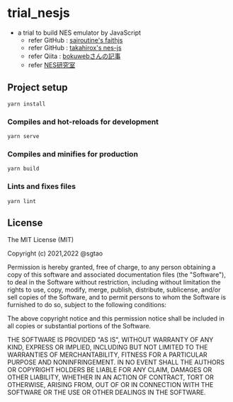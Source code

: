 # trial_nesjs
- a trial to build NES emulator by JavaScript
  - refer GitHub : [sairoutine's faithjs](https://github.com/sairoutine/faithjs)
  - refer GitHub : [takahirox's nes-js](https://github.com/takahirox/nes-js)
  - refer Qiita : [bokuwebさんの記事](https://qiita.com/bokuweb/items/1575337bef44ae82f4d3)
  - refer [NES研究室](https://wiki.nesdev.org/w/index.php?title=Nesdev)

## Project setup
```
yarn install
```

### Compiles and hot-reloads for development
```
yarn serve
```

### Compiles and minifies for production
```
yarn build
```

### Lints and fixes files
```
yarn lint
```

## License
The MIT License (MIT)

Copyright (c) 2021,2022 @sgtao

Permission is hereby granted, free of charge, to any person obtaining a copy of this software and associated documentation files (the "Software"), to deal in the Software without restriction, including without limitation the rights to use, copy, modify, merge, publish, distribute, sublicense, and/or sell copies of the Software, and to permit persons to whom the Software is furnished to do so, subject to the following conditions:

The above copyright notice and this permission notice shall be included in all copies or substantial portions of the Software.

THE SOFTWARE IS PROVIDED "AS IS", WITHOUT WARRANTY OF ANY KIND, EXPRESS OR IMPLIED, INCLUDING BUT NOT LIMITED TO THE WARRANTIES OF MERCHANTABILITY, FITNESS FOR A PARTICULAR PURPOSE AND NONINFRINGEMENT. IN NO EVENT SHALL THE AUTHORS OR COPYRIGHT HOLDERS BE LIABLE FOR ANY CLAIM, DAMAGES OR OTHER LIABILITY, WHETHER IN AN ACTION OF CONTRACT, TORT OR OTHERWISE, ARISING FROM, OUT OF OR IN CONNECTION WITH THE SOFTWARE OR THE USE OR OTHER DEALINGS IN THE SOFTWARE.
